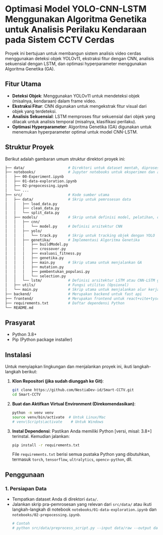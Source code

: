 # Optimasi Model YOLO-CNN-LSTM Menggunakan Algoritma Genetika untuk Analisis Perilaku Kendaraan pada Sistem CCTV Cerdas

Proyek ini bertujuan untuk membangun sistem analisis video cerdas menggunakan deteksi objek YOLOv11, ekstraksi fitur dengan CNN, analisis sekuensial dengan LSTM, dan optimasi hyperparameter menggunakan Algoritma Genetika (GA).

## Fitur Utama

- **Deteksi Objek**: Menggunakan YOLOv11 untuk mendeteksi objek (misalnya, kendaraan) dalam frame video.
- **Ekstraksi Fitur**: CNN digunakan untuk mengekstrak fitur visual dari objek yang terdeteksi.
- **Analisis Sekuensial**: LSTM memproses fitur sekuensial dari objek yang dilacak untuk analisis temporal (misalnya, klasifikasi perilaku).
- **Optimasi Hyperparameter**: Algoritma Genetika (GA) digunakan untuk menemukan hyperparameter optimal untuk model CNN-LSTM.

## Struktur Proyek

Berikut adalah gambaran umum struktur direktori proyek ini:

```bash
├── data/                    # Direktori untuk dataset mentah, diproses, dll.
├── notebooks/               # Jupyter notebooks untuk eksperimen dan analisis
│   ├── 00-Experiment.ipynb
│   ├── 01-data-exploration.ipynb
│   ├── 02-prepocessing.ipynb
│   └── ...
├── src/                     # Kode sumber utama
│   ├── data/                # Skrip untuk pemrosesan data
│   │   ├── load_data.py
│   │   ├── clean_data.py
│   │   └── split_data.py
│   ├── models/              # Skrip untuk definisi model, pelatihan, dan evaluasi
│   │   ├── cnn/
│   │   │   └── model.py     # Definisi arsitektur CNN
│   │   ├── yolo/
│   │   │   └── track.py     # Skrip untuk tracking objek dengan YOLO
│   │   ├── genetika/        # Implementasi Algoritma Genetika
│   │   │   ├── buildModel.py
│   │   │   ├── crossover.py
│   │   │   ├── evaluasi_fitness.py
│   │   │   ├── genetika.py
│   │   │   ├── main.py      # Skrip utama untuk menjalankan GA
│   │   │   ├── mutation.py
│   │   │   ├── pembentukan_populasi.py
│   │   │   └── selection.py
│   │   └── lstm/            # Definisi arsitektur LSTM atau CNN-LSTM gabungan
│   ├── utils/               # Fungsi utilitas (Opsional)
│   └── main.py              # Skrip utama untuk menjalankan alur kerja
├── backend/                 # Merupakan backend untuk fast api
├── frontend/                # Merupakan frontend untuk react+vite+tyscript
├── requirements.txt         # Daftar dependensi Python
└── README.md

```

## Prasyarat

- Python 3.8+
- Pip (Python package installer)

## Instalasi

Untuk menyiapkan lingkungan dan menjalankan proyek ini, ikuti langkah-langkah berikut:

1.  **Klon Repositori (jika sudah diunggah ke Git)**:

    ```bash
    git clone https://github.com/NestiaDev-id/Smart-CCTV.git
    cd Smart-CCTV
    ```

2.  **Buat dan Aktifkan Virtual Environment (Direkomendasikan)**:

    ```bash
    python -m venv venv
    source venv/bin/activate  # Untuk Linux/Mac
    # venv\Scripts\activate    # Untuk Windows
    ```

3.  **Instal Dependensi**:
    Pastikan Anda memiliki Python [versi, misal: 3.8+] terinstal. Kemudian jalankan:

    ```bash
    pip install -r requirements.txt
    ```

    File `requirements.txt` berisi semua pustaka Python yang dibutuhkan, termasuk `torch`, `tensorflow`, `ultralytics`, `opencv-python`, dll.

## Penggunaan

### 1. Persiapan Data

- Tempatkan dataset Anda di direktori `data/`.
- Jalankan skrip pra-pemrosesan yang relevan dari `src/data/` atau ikuti langkah-langkah di notebook `notebooks/01-data-exploration.ipynb` dan `notebooks/02-prepocessing.ipynb`.
  ```bash
  # Contoh
  # python src/data/preprocess_script.py --input data/raw --output data/processed
  ```
